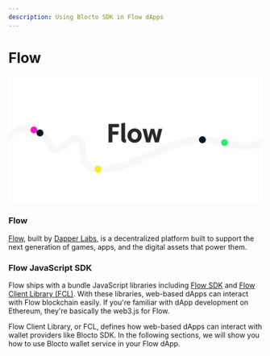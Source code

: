 ```yaml
---
description: Using Blocto SDK in Flow dApps
---
```


# Flow

![](../../.gitbook/assets/90207745_10216372775897317_679639005058301952_o.jpg)

### Flow

[Flow](https://onflow.org), built by [Dapper Labs](https://www.dapperlabs.com/), is a decentralized platform built to support the next generation of games, apps, and the digital assets that power them.

### Flow JavaScript SDK

Flow ships with a bundle JavaScript libraries including [Flow SDK](https://github.com/onflow/flow-js-sdk/tree/master/packages/sdk) and [Flow Client Library \(FCL\)](https://github.com/onflow/flow-js-sdk/tree/master/packages/fcl). With these libraries, web-based dApps can interact with Flow blockchain easily. If you're familiar with dApp development on Ethereum, they're basically the web3.js for Flow.

Flow Client Library, or FCL, defines how web-based dApps can interact with wallet providers like Blocto SDK. In the following sections, we will show you how to use Blocto wallet service in your Flow dApp.

